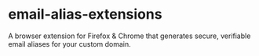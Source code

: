 # email-alias-extensions
A browser extension for Firefox &amp; Chrome that generates secure, verifiable email aliases for your custom domain.
